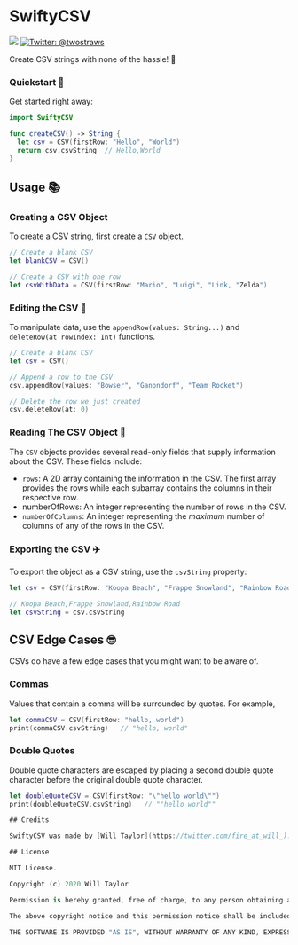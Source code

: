 # SwiftyCSV
<p>
    <img src="https://img.shields.io/badge/Swift-5.1-ff69b4.svg" />
    <a href="https://twitter.com/fire_at_will_">
        <img src="https://img.shields.io/badge/Contact-@fire_at_will_-lightgrey.svg?style=flat" alt="Twitter: @twostraws" />
    </a>
</p>

Create CSV strings with none of the hassle! 📝

### Quickstart 🚀
Get started right away:
```swift
import SwiftyCSV

func createCSV() -> String {
  let csv = CSV(firstRow: "Hello", "World")
  return csv.csvString  // Hello,World
}
```

## Usage 📚

### Creating a CSV Object 

To create a CSV string, first create a `CSV` object.

```swift
// Create a blank CSV
let blankCSV = CSV()

// Create a CSV with one row
let csvWithData = CSV(firstRow: "Mario", "Luigi", "Link, "Zelda")
```

### Editing the CSV 📝
To manipulate data, use the `appendRow(values: String...)` and `deleteRow(at rowIndex: Int)` functions.

```swift
// Create a blank CSV
let csv = CSV()

// Append a row to the CSV
csv.appendRow(values: "Bowser", "Ganondorf", "Team Rocket")

// Delete the row we just created
csv.deleteRow(at: 0)
```

### Reading The CSV Object 📖
The `CSV` objects provides several read-only fields that supply information about the CSV. These fields include:
- `rows`: A 2D array containing the information in the CSV. The first array provides the rows while each subarray contains the columns in their respective row.
- numberOfRows: An integer representing the number of rows in the CSV.
- `numberOfColumns`: An integer representing the *maximum* number of columns of any of the rows in the CSV.

### Exporting the CSV ✈️
To export the object as a CSV string, use the `csvString` property:

```swift
let csv = CSV(firstRow: "Koopa Beach", "Frappe Snowland", "Rainbow Road")

// Koopa Beach,Frappe Snowland,Rainbow Road
let csvString = csv.csvString
```

## CSV Edge Cases 🤓
CSVs do have a few edge cases that you might want to be aware of.

### Commas
Values that contain a comma will be surrounded by quotes. For example,

```swift
let commaCSV = CSV(firstRow: "hello, world")
print(commaCSV.csvString)   // "hello, world"
```

### Double Quotes
Double quote characters are escaped by placing a second double quote character before the original double quote character.

```swift
let doubleQuoteCSV = CSV(firstRow: "\"hello world\"")
print(doubleQuoteCSV.csvString)   // ""hello world"" 

## Credits

SwiftyCSV was made by [Will Taylor](https://twitter.com/fire_at_will_). It’s available under the MIT license, which permits commercial use, modification, distribution, and private use.

## License

MIT License.

Copyright (c) 2020 Will Taylor

Permission is hereby granted, free of charge, to any person obtaining a copy of this software and associated documentation files (the "Software"), to deal in the Software without restriction, including without limitation the rights to use, copy, modify, merge, publish, distribute, sublicense, and/or sell copies of the Software, and to permit persons to whom the Software is furnished to do so, subject to the following conditions:

The above copyright notice and this permission notice shall be included in all copies or substantial portions of the Software.

THE SOFTWARE IS PROVIDED "AS IS", WITHOUT WARRANTY OF ANY KIND, EXPRESS OR IMPLIED, INCLUDING BUT NOT LIMITED TO THE WARRANTIES OF MERCHANTABILITY, FITNESS FOR A PARTICULAR PURPOSE AND NONINFRINGEMENT. IN NO EVENT SHALL THE AUTHORS OR COPYRIGHT HOLDERS BE LIABLE FOR ANY CLAIM, DAMAGES OR OTHER LIABILITY, WHETHER IN AN ACTION OF CONTRACT, TORT OR OTHERWISE, ARISING FROM, OUT OF OR IN CONNECTION WITH THE SOFTWARE OR THE USE OR OTHER DEALINGS IN THE SOFTWARE.
